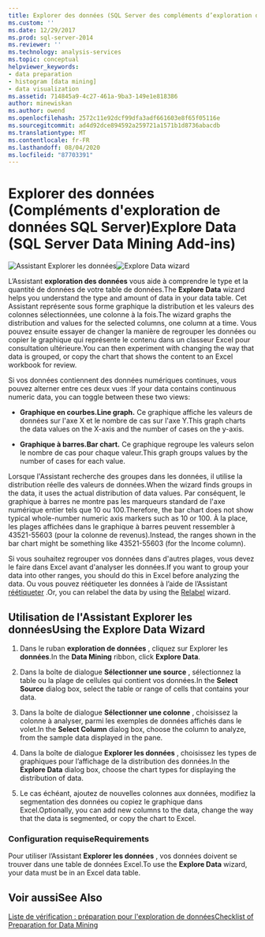 ```yaml
---
title: Explorer des données (SQL Server des compléments d’exploration de données) | Microsoft Docs
ms.custom: ''
ms.date: 12/29/2017
ms.prod: sql-server-2014
ms.reviewer: ''
ms.technology: analysis-services
ms.topic: conceptual
helpviewer_keywords:
- data preparation
- histogram [data mining]
- data visualization
ms.assetid: 714845a9-4c27-461a-9ba3-149e1e818386
author: minewiskan
ms.author: owend
ms.openlocfilehash: 2572c11e92dcf99dfa3adf661603e8f65f05116e
ms.sourcegitcommit: ad4d92dce894592a259721a1571b1d8736abacdb
ms.translationtype: MT
ms.contentlocale: fr-FR
ms.lasthandoff: 08/04/2020
ms.locfileid: "87703391"
---
```

# <a name="explore-data-sql-server-data-mining-add-ins"></a><span data-ttu-id="328bd-102">Explorer des données (Compléments d'exploration de données SQL Server)</span><span class="sxs-lookup"><span data-stu-id="328bd-102">Explore Data (SQL Server Data Mining Add-ins)</span></span>
  <span data-ttu-id="328bd-103">![Assistant Explorer les données](media/dmc-explore.gif "Assistant Explorer les données")</span><span class="sxs-lookup"><span data-stu-id="328bd-103">![Explore Data wizard](media/dmc-explore.gif "Explore Data wizard")</span></span>  
  
 <span data-ttu-id="328bd-104">L’Assistant **exploration des données** vous aide à comprendre le type et la quantité de données de votre table de données.</span><span class="sxs-lookup"><span data-stu-id="328bd-104">The **Explore Data** wizard helps you understand the type and amount of data in your data table.</span></span> <span data-ttu-id="328bd-105">Cet Assistant représente sous forme graphique la distribution et les valeurs des colonnes sélectionnées, une colonne à la fois.</span><span class="sxs-lookup"><span data-stu-id="328bd-105">The wizard graphs the distribution and values for the selected columns, one column at a time.</span></span> <span data-ttu-id="328bd-106">Vous pouvez ensuite essayer de changer la manière de regrouper les données ou copier le graphique qui représente le contenu dans un classeur Excel pour consultation ultérieure.</span><span class="sxs-lookup"><span data-stu-id="328bd-106">You can then experiment with changing the way that data is grouped, or copy the chart that shows the content to an Excel workbook for review.</span></span>  
  
 <span data-ttu-id="328bd-107">Si vos données contiennent des données numériques continues, vous pouvez alterner entre ces deux vues :</span><span class="sxs-lookup"><span data-stu-id="328bd-107">If your data contains continuous numeric data, you can toggle between these two views:</span></span>  
  
-   <span data-ttu-id="328bd-108">**Graphique en courbes.**</span><span class="sxs-lookup"><span data-stu-id="328bd-108">**Line graph.**</span></span> <span data-ttu-id="328bd-109">Ce graphique affiche les valeurs de données sur l'axe X et le nombre de cas sur l'axe Y.</span><span class="sxs-lookup"><span data-stu-id="328bd-109">This graph charts the data values on the X-axis and the number of cases on the y-axis.</span></span>  
  
-   <span data-ttu-id="328bd-110">**Graphique à barres.**</span><span class="sxs-lookup"><span data-stu-id="328bd-110">**Bar chart.**</span></span> <span data-ttu-id="328bd-111">Ce graphique regroupe les valeurs selon le nombre de cas pour chaque valeur.</span><span class="sxs-lookup"><span data-stu-id="328bd-111">This graph groups values by the number of cases for each value.</span></span>  
  
 <span data-ttu-id="328bd-112">Lorsque l'Assistant recherche des groupes dans les données, il utilise la distribution réelle des valeurs de données.</span><span class="sxs-lookup"><span data-stu-id="328bd-112">When the wizard finds groups in the data, it uses the actual distribution of data values.</span></span> <span data-ttu-id="328bd-113">Par conséquent, le graphique à barres ne montre pas les marqueurs standard de l'axe numérique entier tels que 10 ou 100.</span><span class="sxs-lookup"><span data-stu-id="328bd-113">Therefore, the bar chart does not show typical whole-number numeric axis markers such as 10 or 100.</span></span> <span data-ttu-id="328bd-114">À la place, les plages affichées dans le graphique à barres peuvent ressembler à 43521-55603 (pour la colonne de revenus).</span><span class="sxs-lookup"><span data-stu-id="328bd-114">Instead, the ranges shown in the bar chart might be something like 43521-55603 (for the Income column).</span></span>  
  
 <span data-ttu-id="328bd-115">Si vous souhaitez regrouper vos données dans d'autres plages, vous devez le faire dans Excel avant d'analyser les données.</span><span class="sxs-lookup"><span data-stu-id="328bd-115">If you want to group your data into other ranges, you should do this in Excel before analyzing the data.</span></span> <span data-ttu-id="328bd-116">Ou vous pouvez réétiqueter les données à l’aide de l’Assistant [réétiqueter](relabel-sql-server-data-mining-add-ins.md) .</span><span class="sxs-lookup"><span data-stu-id="328bd-116">Or, you can relabel the data by using the [Relabel](relabel-sql-server-data-mining-add-ins.md) wizard.</span></span>  
  
## <a name="using-the-explore-data-wizard"></a><span data-ttu-id="328bd-117">Utilisation de l'Assistant Explorer les données</span><span class="sxs-lookup"><span data-stu-id="328bd-117">Using the Explore Data Wizard</span></span>  
  
1.  <span data-ttu-id="328bd-118">Dans le ruban **exploration de données** , cliquez sur Explorer les **données**.</span><span class="sxs-lookup"><span data-stu-id="328bd-118">In the **Data Mining** ribbon, click **Explore Data**.</span></span>  
  
2.  <span data-ttu-id="328bd-119">Dans la boîte de dialogue **Sélectionner une source** , sélectionnez la table ou la plage de cellules qui contient vos données.</span><span class="sxs-lookup"><span data-stu-id="328bd-119">In the **Select Source** dialog box, select the table or range of cells that contains your data.</span></span>  
  
3.  <span data-ttu-id="328bd-120">Dans la boîte de dialogue **Sélectionner une colonne** , choisissez la colonne à analyser, parmi les exemples de données affichés dans le volet.</span><span class="sxs-lookup"><span data-stu-id="328bd-120">In the **Select Column** dialog box, choose the column to analyze, from the sample data displayed in the pane.</span></span>  
  
4.  <span data-ttu-id="328bd-121">Dans la boîte de dialogue **Explorer les données** , choisissez les types de graphiques pour l’affichage de la distribution des données.</span><span class="sxs-lookup"><span data-stu-id="328bd-121">In the **Explore Data** dialog box, choose the chart types for displaying the distribution of data.</span></span>  
  
5.  <span data-ttu-id="328bd-122">Le cas échéant, ajoutez de nouvelles colonnes aux données, modifiez la segmentation des données ou copiez le graphique dans Excel.</span><span class="sxs-lookup"><span data-stu-id="328bd-122">Optionally, you can add new columns to the data, change the way that the data is segmented, or copy the chart to Excel.</span></span>  
  
### <a name="requirements"></a><span data-ttu-id="328bd-123">Configuration requise</span><span class="sxs-lookup"><span data-stu-id="328bd-123">Requirements</span></span>  
 <span data-ttu-id="328bd-124">Pour utiliser l’Assistant **Explorer les données** , vos données doivent se trouver dans une table de données Excel.</span><span class="sxs-lookup"><span data-stu-id="328bd-124">To use the **Explore Data** wizard, your data must be in an Excel data table.</span></span>   
  
## <a name="see-also"></a><span data-ttu-id="328bd-125">Voir aussi</span><span class="sxs-lookup"><span data-stu-id="328bd-125">See Also</span></span>  
 [<span data-ttu-id="328bd-126">Liste de vérification : préparation pour l'exploration de données</span><span class="sxs-lookup"><span data-stu-id="328bd-126">Checklist of Preparation for Data Mining</span></span>](checklist-of-preparation-for-data-mining.md)  
  
  
